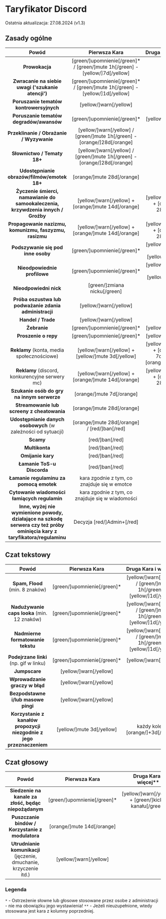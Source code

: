 # Taryfikator Discord

Ostatnia aktualizacja: 27.08.2024 (v1.3)

## Zasady ogólne

|                                                           Powód                                                            |                                Pierwsza Kara                                 |                           Druga Kara i więcej**                            |
|:--------------------------------------------------------------------------------------------------------------------------:|:----------------------------------------------------------------------------:|:--------------------------------------------------------------------------:|
|                                                       **Prowokacja**                                                       | [green/]upomnienie[/green]* / [green/]mute 1h[/green] - [yellow/]7d[/yellow] |                                                                            |
|                                     **Zwracanie na siebie uwagi ('szukanie atencji')**                                     | [green/]upomnienie[/green]* / [green/]mute 1h[/green] - [yellow/]1d[/yellow] |                                                                            |
|                                          **Poruszanie tematów kontrowersyjnych**                                           |                            [yellow/]warn[/yellow]                            |                                                                            |
|                                          **Poruszanie tematów degradów/awansów**                                           |                         [green/]upomnienie[/green]*                          |                           [yellow/]warn[/yellow]                           |
|                                          **Przeklinanie / Obrażanie / Wyzywanie**                                          |   [yellow/]warn[/yellow] / [green/]mute 1h[/green] - [orange/]28d[/orange]   |                                                                            |
|                                                **Słownictwo / Tematy 18+**                                                 |   [yellow/]warn[/yellow] / [green/]mute 1h[/green] - [orange/]28d[/orange]   |                                                                            |
|                                        **Udostępnianie obrazów/filmów/emotek 18+**                                         |                          [orange/]mute 28d[/orange]                          |                                                                            |
|                      **Życzenie śmierci, namawianie do samookaleczenia, krzywdzenia innych / Groźby**                      |             [yellow/]warn[/yellow] + [orange/]mute 14d[/orange]              |            [yellow/]warn[/yellow] + [orange/]mute 28d[/orange]             |
|                                   **Propagowanie nazizmu, komunizmu, faszyzmu, rasizmu**                                   |             [yellow/]warn[/yellow] + [orange/]mute 14d[/orange]              |            [yellow/]warn[/yellow] + [orange/]mute 28d[/orange]             |
|                                             **Podszywanie się pod inne osoby**                                             |                         [green/]upomnienie[/green]*                          |              [yellow/]warn[/yellow] + [yellow/]kick[/yellow]               |
|                                                **Nieodpowiednie profilowe**                                                |                         [green/]upomnienie[/green]*                          |              [yellow/]warn[/yellow] + [yellow/]kick[/yellow]               |
|                                                   **Nieodpowiedni nick**                                                   |                         [green/]zmiana nicku[/green]                         |                                                                            |
|                                   **Próba oszustwa lub podważanie zdania administracji**                                   |                            [yellow/]warn[/yellow]                            |                                                                            |
|                                                     **Handel / Trade**                                                     |                            [yellow/]warn[/yellow]                            |                                                                            |
|                                                        **Żebranie**                                                        |                         [green/]upomnienie[/green]*                          |                           [yellow/]warn[/yellow]                           |
|                                                    **Proszenie o repy**                                                    |                         [green/]upomnienie[/green]*                          |                           [yellow/]warn[/yellow]                           |
|                                         **Reklamy** (konta, media społecznościowe)                                         |              [yellow/]warn[/yellow] + [yellow/]mute 3d[/yellow]              | [yellow/]warn[/yellow] + [orange/]mute 7d[/orange] - [orange/]14d[/orange] |
|                                      **Reklamy** (discord, konkurencyjne serwery mc)                                       |             [yellow/]warn[/yellow] + [orange/]mute 14d[/orange]              |            [yellow/]warn[/yellow] + [orange/]mute 28d[/orange]             |
|                                         **Szukanie osób do gry na innym serwerze**                                         |                          [orange/]mute 7d[/orange]                           |                                                                            |
|                                         **Streamowanie lub screeny z cheatowania**                                         |                          [orange/]mute 28d[/orange]                          |                                                                            |
|                               **Udostępnianie danych osobowych** (w zależności od sytuacji)                                |                 [orange/]mute 28d[/orange] / [red/]ban[/red]                 |                                                                            |
|                                                         **Scamy**                                                          |                               [red/]ban[/red]                                |                                                                            |
|                                                       **Multikonta**                                                       |                               [red/]ban[/red]                                |                                                                            |
|                                                     **Omijanie kary**                                                      |                               [red/]ban[/red]                                |                                                                            |
|                                                 **Łamanie ToS-u Discorda**                                                 |                               [red/]ban[/red]                                |                                                                            |
|                                          **Łamanie regulaminu za pomocą emotek**                                           |                 kara zgodnie z tym, co znajduje się w emotce                 |                                                                            |
|                                        **Cytowanie wiadomości łamiących regulamin**                                        |               kara zgodnie z tym, co znajduje się w wiadomości               |                                                                            |
| **Inne, wyżej nie wymienione powody, działające na szkodę serwera czy też próby ominięcia kary z taryfikatora/regulaminu** |                          Decyzja [red/]Admin+[/red]                          |                                                                            |


## Czat tekstowy

|                                 Powód                                 |        Pierwsza Kara        |                          Druga Kara i więcej**                          |
|:---------------------------------------------------------------------:|:---------------------------:|:-----------------------------------------------------------------------:|
|                    **Spam, Flood** (min. 8 znaków)                    | [green/]upomnienie[/green]* | [yellow/]warn[/yellow] / [green/]mute 1h[/green] - [yellow/]1d[/yellow] |
|              **Nadużywanie caps looka** (min. 12 znaków)              | [green/]upomnienie[/green]* | [yellow/]warn[/yellow] / [green/]mute 1h[/green] - [yellow/]1d[/yellow] |
|                   **Nadmierne formatowanie tekstu**                   | [green/]upomnienie[/green]* | [yellow/]warn[/yellow] / [green/]mute 1h[/green] - [yellow/]1d[/yellow] |
|                **Podejrzane linki** (np. gif w linku)                 | [green/]upomnienie[/green]* |                         [yellow/]warn[/yellow]                          |
|                             **Jumpscare**                             |   [yellow/]warn[/yellow]    |                                                                         |
|                    **Wprowadzanie graczy w błąd**                     |   [yellow/]warn[/yellow]    |                                                                         |
|                  **Bezpodstawne i/lub masowe pingi**                  |   [yellow/]warn[/yellow]    |                                                                         |
| **Korzystanie z kanałów propozycji niezgodnie z jego przeznaczeniem** |  [yellow/]mute 3d[/yellow]  |                   każdy kolejny [orange/]+3d[/orange]                   |

## Czat głosowy

|                               Powód                                |        Pierwsza Kara        |                 Druga Kara i więcej**                  |
|:------------------------------------------------------------------:|:---------------------------:|:------------------------------------------------------:|
|        **Siedzenie na kanale za złość, będąc niepożądanym**        | [green/]upomnienie[/green]* | [yellow/]warn[/yellow] + [green/]kick z kanału[/green] |
|          **Puszczanie bindów / Korzystanie z modulatora**          | [orange/]mute 14d[/orange]  |                                                        |
| **Utrudnianie komunikacji** (jęczenie, dmuchanie, krzyczenie itd.) |   [yellow/]warn[/yellow]    |                                                        |

### Legenda

`*` - Ostrzeżenie słowne lub głosowe stosowane przez osobe z administracji - nie ma obowiązku jego wystawienia!
`**` - Jeżeli nieuzupełnione, wtedy stosowana jest kara z kolumny poprzedniej.